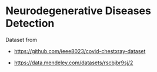 # Neurodegenerative Diseases Detection

Dataset from 
- https://github.com/ieee8023/covid-chestxray-dataset

- https://data.mendeley.com/datasets/rscbjbr9sj/2

